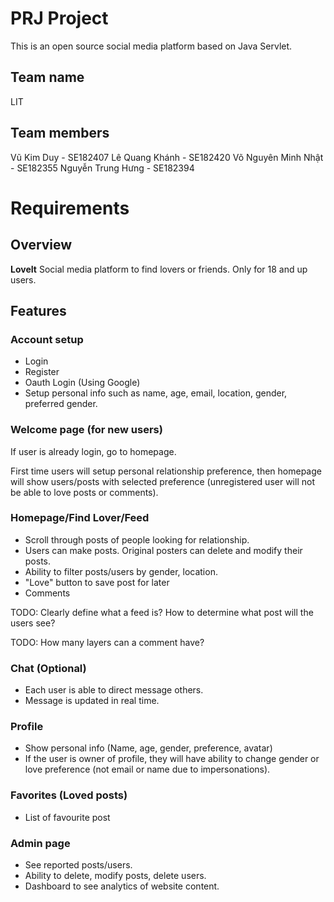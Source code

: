 # PRJ Project

This is an open source social media platform based on Java Servlet.

## Team name
LIT

## Team members
Vũ Kim Duy - SE182407
Lê Quang Khánh - SE182420
Võ Nguyên Minh Nhật - SE182355
Nguyễn Trung Hưng - SE182394

# Requirements

## Overview
**LoveIt**
Social media platform to find lovers or friends. Only for 18 and up users.

## Features
### Account setup
 - Login
 - Register
 - Oauth Login (Using Google)
 - Setup personal info such as name, age, email, location, gender, preferred gender.

### Welcome page (for new users)
If user is already login, go to homepage.

First time users will setup personal relationship preference, 
then homepage will show users/posts with selected preference (unregistered user will not be able to love posts or comments).

### Homepage/Find Lover/Feed
- Scroll through posts of people looking for relationship.
- Users can make posts. Original posters can delete and modify their posts.
- Ability to filter posts/users by gender, location.
- "Love" button to save post for later
- Comments

TODO: Clearly define what a feed is? How to determine what post will the users see?

TODO: How many layers can a comment have?

### Chat (Optional)
- Each user is able to direct message others.
- Message is updated in real time.

### Profile
- Show personal info (Name, age, gender, preference, avatar)
- If the user is owner of profile, they will have ability to change gender or love preference (not email or name due to impersonations).

### Favorites (Loved posts)
- List of favourite post

### Admin page
- See reported posts/users.
- Ability to delete, modify posts, delete users.
- Dashboard to see analytics of website content.
